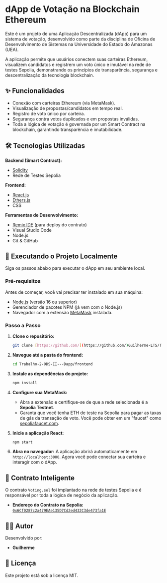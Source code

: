 # dApp de Votação na Blockchain Ethereum

Este é um projeto de uma Aplicação Descentralizada (dApp) para um sistema de votação, desenvolvido como parte da disciplina de Oficina de Desenvolvimento de Sistemas na Universidade do Estado do Amazonas (UEA).

A aplicação permite que usuários conectem suas carteiras Ethereum, visualizem candidatos e registrem um voto único e imutável na rede de testes Sepolia, demonstrando os princípios de transparência, segurança e descentralização da tecnologia blockchain.

## ✨ Funcionalidades

* Conexão com carteiras Ethereum (via MetaMask).
* Visualização de propostas/candidatos em tempo real.
* Registro de voto único por carteira.
* Segurança contra votos duplicados e em propostas inválidas.
* Toda a lógica de votação é governada por um Smart Contract na blockchain, garantindo transparência e imutabilidade.

## 🛠️ Tecnologias Utilizadas

**Backend (Smart Contract):**
* [Solidity](https://soliditylang.org/)
* Rede de Testes Sepolia

**Frontend:**
* [React.js](https://reactjs.org/)
* [Ethers.js](https://ethers.io/)
* CSS

**Ferramentas de Desenvolvimento:**
* [Remix IDE](https://remix.ethereum.org/) (para deploy do contrato)
* Visual Studio Code
* Node.js
* Git & GitHub


## 🚀 Executando o Projeto Localmente

Siga os passos abaixo para executar o dApp em seu ambiente local.

### Pré-requisitos

Antes de começar, você vai precisar ter instalado em sua máquina:
* [Node.js](https://nodejs.org/) (versão 16 ou superior)
* Gerenciador de pacotes NPM (já vem com o Node.js)
* Navegador com a extensão [MetaMask](https://metamask.io/) instalada.

### Passo a Passo

1.  **Clone o repositório:**
    ```bash
    git clone [https://github.com/](https://github.com/)Guilherme-LTS/Trabalho-2-ODS-II---Dapp.git
    ```

2.  **Navegue até a pasta do frontend:**
    ```bash
    cd Trabalho-2-ODS-II---Dapp/frontend
    ```

3.  **Instale as dependências do projeto:**
    ```bash
    npm install
    ```

4.  **Configure sua MetaMask:**
    * Abra a extensão e certifique-se de que a rede selecionada é a **Sepolia Testnet**.
    * Garanta que você tenha ETH de teste na Sepolia para pagar as taxas de gás da transação de voto. Você pode obter em um "faucet" como [sepoliafaucet.com](https://sepoliafaucet.com/).

5.  **Inicie a aplicação React:**
    ```bash
    npm start
    ```

6.  **Abra no navegador:**
    A aplicação abrirá automaticamente em `http://localhost:3000`. Agora você pode conectar sua carteira e interagir com o dApp.

## 📄 Contrato Inteligente

O contrato `Voting.sol` foi implantado na rede de testes Sepolia e é responsável por toda a lógica de negócio da aplicação.

* **Endereço do Contrato na Sepolia:**
    [`0x6Cf0287c2a479EAe135D7Cd2ed432C3de473fa1E`](0x6Cf0287c2a479EAe135D7Cd2ed432C3de473fa1E)


## 👨‍💻 Autor

Desenvolvido por:

* **Guilherme**
    
## 📝 Licença

Este projeto está sob a licença MIT.